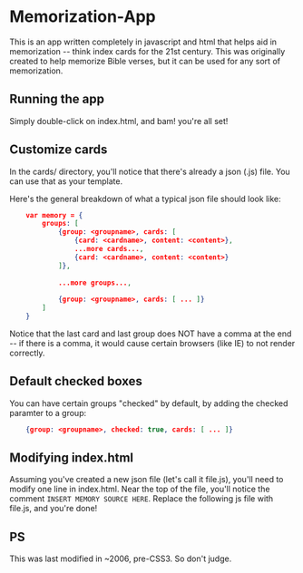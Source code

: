 # Memorization-App

This is an app written completely in javascript and html that helps aid in memorization -- think index cards for the 21st century. This was originally created to help memorize Bible verses, but it can be used for any sort of memorization. 

## Running the app

Simply double-click on index.html, and bam! you're all set!

## Customize cards

In the cards/ directory, you'll notice that there's already a json (.js) file. You can use that as your template.

Here's the general breakdown of what a typical json file should look like:

``` json
	var memory = {
		groups: [
			{group: <groupname>, cards: [
				{card: <cardname>, content: <content>},
				...more cards...,
				{card: <cardname>, content: <content>}
			]},
			
			...more groups...,
			
			{group: <groupname>, cards: [ ... ]}
		]
	}
```

Notice that the last card and last group does NOT have a comma at the end -- if there is a comma, it would cause certain browsers (like IE) to not render correctly.

## Default checked boxes

You can have certain groups "checked" by default, by adding the checked paramter to a group:

``` json
	{group: <groupname>, checked: true, cards: [ ... ]}
```

## Modifying index.html 

Assuming you've created a new json file (let's call it file.js), you'll need to modify one line in index.html. Near the top of the file, you'll notice the comment `INSERT MEMORY SOURCE HERE`. Replace the following js file with file.js, and you're done!

## PS

This was last modified in ~2006, pre-CSS3. So don't judge.
